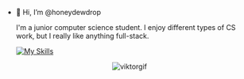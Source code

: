 - 👋 Hi, I’m @honeydewdrop

  I'm a junior computer science student. I enjoy different types of CS
  work, but I really like anything full-stack.
  
  [![My Skills](https://skillicons.dev/icons?i=js,html,css,py,java,cpp,cs,react,vite,nodejs,django,npm,postman,matlab,mongodb,git,unity,figma)](https://skillicons.dev)
  
<p align="center">
  <img src="https://github.com/user-attachments/assets/0c514303-68cb-4a73-824c-b1bb70c39410" alt="viktorgif" />
</p>

<!---
honeydewdrop/honeydewdrop is a ✨ special ✨ repository because its `README.md` (this file) appears on your GitHub profile.
You can click the Preview link to take a look at your changes.
--->

